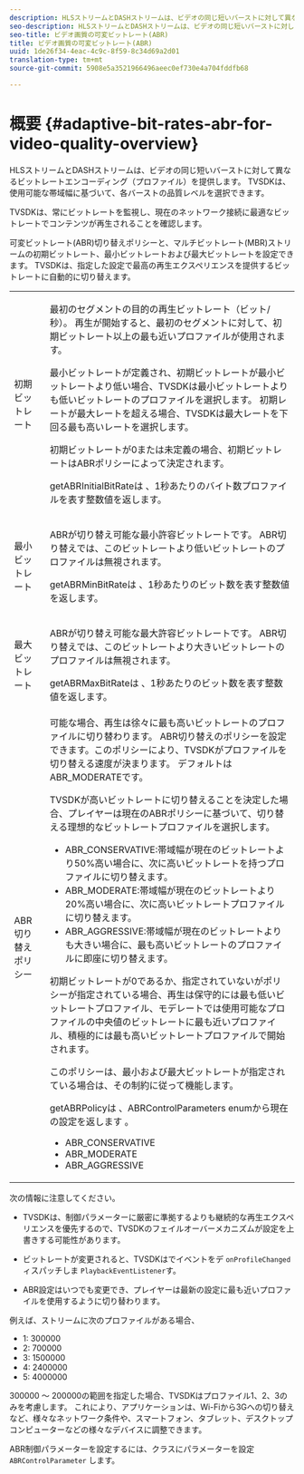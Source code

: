```yaml
---
description: HLSストリームとDASHストリームは、ビデオの同じ短いバーストに対して異なるビットレートエンコーディング（プロファイル）を提供します。 TVSDKは、使用可能な帯域幅に基づいて、各バーストの品質レベルを選択できます。
seo-description: HLSストリームとDASHストリームは、ビデオの同じ短いバーストに対して異なるビットレートエンコーディング（プロファイル）を提供します。 TVSDKは、使用可能な帯域幅に基づいて、各バーストの品質レベルを選択できます。
seo-title: ビデオ画質の可変ビットレート(ABR)
title: ビデオ画質の可変ビットレート(ABR)
uuid: 1de26f34-4eac-4c9c-8f59-8c34d69a2d01
translation-type: tm+mt
source-git-commit: 5908e5a3521966496aeec0ef730e4a704fddfb68

---
```



# 概要 {#adaptive-bit-rates-abr-for-video-quality-overview}

HLSストリームとDASHストリームは、ビデオの同じ短いバーストに対して異なるビットレートエンコーディング（プロファイル）を提供します。 TVSDKは、使用可能な帯域幅に基づいて、各バーストの品質レベルを選択できます。

TVSDKは、常にビットレートを監視し、現在のネットワーク接続に最適なビットレートでコンテンツが再生されることを確認します。

可変ビットレート(ABR)切り替えポリシーと、マルチビットレート(MBR)ストリームの初期ビットレート、最小ビットレートおよび最大ビットレートを設定できます。 TVSDKは、指定した設定で最高の再生エクスペリエンスを提供するビットレートに自動的に切り替えます。

<table id="table_AF838E082235406AA359BF1C1A77F85F"> 
 <tbody> 
  <tr> 
   <td colname="col01"> 初期ビットレート </td> 
   <td colname="col2"> <p>最初のセグメントの目的の再生ビットレート（ビット/秒）。 再生が開始すると、最初のセグメントに対して、初期ビットレート以上の最も近いプロファイルが使用されます。 </p> <p> 最小ビットレートが定義され、初期ビットレートが最小ビットレートより低い場合、TVSDKは最小ビットレートよりも低いビットレートのプロファイルを選択します。 初期レートが最大レートを超える場合、TVSDKは最大レートを下回る最も高いレートを選択します。 </p> <p>初期ビットレートが0または未定義の場合、初期ビットレートはABRポリシーによって決定されます。 </p> <p><span class="codeph"> getABRInitialBitRateは</span> 、1秒あたりのバイト数プロファイルを表す整数値を返します。 </p> </td> 
  </tr> 
  <tr> 
   <td colname="col01"> 最小ビットレート </td> 
   <td colname="col2"> <p>ABRが切り替え可能な最小許容ビットレートです。 ABR切り替えでは、このビットレートより低いビットレートのプロファイルは無視されます。 </p> <p><span class="codeph"> getABRMinBitRateは</span> 、1秒あたりのビット数を表す整数値を返します。 </p> </td> 
  </tr> 
  <tr> 
   <td colname="col01"> 最大ビットレート </td> 
   <td colname="col2"> <p>ABRが切り替え可能な最大許容ビットレートです。 ABR切り替えでは、このビットレートより大きいビットレートのプロファイルは無視されます。 </p> <p><span class="codeph"> getABRMaxBitRateは</span> 、1秒あたりのビット数を表す整数値を返します。 </p> </td> 
  </tr> 
  <tr> 
   <td colname="col01"> ABR切り替えポリシー </td> 
   <td colname="col2"> 可能な場合、再生は徐々に最も高いビットレートのプロファイルに切り替わります。 ABR切り替えのポリシーを設定できます。このポリシーにより、TVSDKがプロファイルを切り替える速度が決まります。 デフォルトは <span class="codeph"> ABR_MODERATEです</span>。 <p>TVSDKが高いビットレートに切り替えることを決定した場合、プレイヤーは現在のABRポリシーに基づいて、切り替える理想的なビットレートプロファイルを選択します。 
     <ul id="ul_AC9C99D84A3B4A8DBD1A05CC05DEE771"> 
      <li id="li_B79C0AA2CBFB42FF98A257CEC9C400BA"><span class="codeph"> ABR_CONSERVATIVE</span>:帯域幅が現在のビットレートより50%高い場合に、次に高いビットレートを持つプロファイルに切り替えます。 </li> 
      <li id="li_38CC3A95D8634F359D0F7C273D0108C0"><span class="codeph"> ABR_MODERATE</span>:帯域幅が現在のビットレートより20%高い場合に、次に高いビットレートプロファイルに切り替えます。 </li> 
      <li id="li_E845C035420D4B3FB2B179F448F8CA85"><span class="codeph"> ABR_AGGRESSIVE</span>:帯域幅が現在のビットレートよりも大きい場合に、最も高いビットレートのプロファイルに即座に切り替えます。 </li> 
     </ul> </p> <p>初期ビットレートが0であるか、指定されていないがポリシーが指定されている場合、再生は保守的には最も低いビットレートプロファイル、モデレートでは使用可能なプロファイルの中央値のビットレートに最も近いプロファイル、積極的には最も高いビットレートプロファイルで開始されます。 </p> <p>このポリシーは、最小および最大ビットレートが指定されている場合は、その制約に従って機能します。 </p> <p><span class="codeph"> getABRPolicyは</span> 、ABRControlParameters <span class="codeph"> enumから現在の設定を返します</span> 。 
     <ul id="ul_bd4_5kb_cz"> 
      <li id="li_E7C118AF48994454B7B3C016913DE545"><span class="codeph"> ABR_CONSERVATIVE</span> </li> 
      <li id="li_0A90BB42786449629CE7DD3364B385EE"><span class="codeph"> ABR_MODERATE</span> </li> 
      <li id="li_AFEB9B2862F24A369CA90596184A2883"><span class="codeph"> ABR_AGGRESSIVE</span> </li> 
     </ul> </p> </td> 
  </tr> 
 </tbody> 
</table>

次の情報に注意してください。

* TVSDKは、制御パラメーターに厳密に準拠するよりも継続的な再生エクスペリエンスを優先するので、TVSDKのフェイルオーバーメカニズムが設定を上書きする可能性があります。
* ビットレートが変更されると、TVSDKはでイベントをデ `onProfileChanged` ィスパッチしま `PlaybackEventListener`す。

* ABR設定はいつでも変更でき、プレイヤーは最新の設定に最も近いプロファイルを使用するように切り替わります。

例えば、ストリームに次のプロファイルがある場合、

* 1: 300000
* 2: 700000
* 3: 1500000
* 4: 2400000
* 5: 4000000

300000 ～ 200000の範囲を指定した場合、TVSDKはプロファイル1、2、3のみを考慮します。 これにより、アプリケーションは、Wi-Fiから3Gへの切り替えなど、様々なネットワーク条件や、スマートフォン、タブレット、デスクトップコンピューターなどの様々なデバイスに調整できます。

ABR制御パラメーターを設定するには、クラスにパラメーターを設定 `ABRControlParameter` します。
